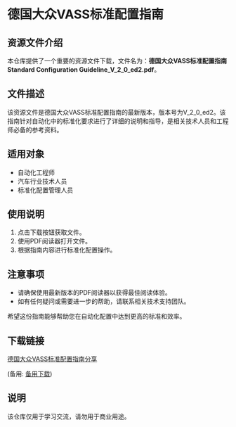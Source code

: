 # 德国大众VASS标准配置指南

## 资源文件介绍

本仓库提供了一个重要的资源文件下载，文件名为：**德国大众VASS标准配置指南 Standard Configuration Guideline_V_2_0_ed2.pdf**。

## 文件描述

该资源文件是德国大众VASS标准配置指南的最新版本，版本号为V_2_0_ed2。该指南针对自动化中的标准化要求进行了详细的说明和指导，是相关技术人员和工程师必备的参考资料。

## 适用对象

- 自动化工程师
- 汽车行业技术人员
- 标准化配置管理人员

## 使用说明

1. 点击下载按钮获取文件。
2. 使用PDF阅读器打开文件。
3. 根据指南内容进行标准化配置操作。

## 注意事项

- 请确保使用最新版本的PDF阅读器以获得最佳阅读体验。
- 如有任何疑问或需要进一步的帮助，请联系相关技术支持团队。

希望这份指南能够帮助您在自动化配置中达到更高的标准和效率。

## 下载链接
[德国大众VASS标准配置指南分享](https://pan.quark.cn/s/9ca559d22e2e) 

(备用: [备用下载](https://pan.baidu.com/s/1RLqFYkpLQmTXK9vHgHoyVg?pwd=1234))

## 说明

该仓库仅用于学习交流，请勿用于商业用途。
